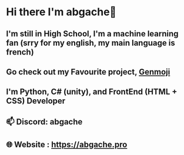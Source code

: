 # Hi there I'm abgache👋
## I'm still in High School, I'm a machine learning fan (srry for my english, my main language is french)  
## Go check out my Favourite project, [Genmoji](https://github.com/abgache/Genmoji)  
## I'm Python, C# (unity), and FrontEnd (HTML + CSS) Developer  
## 📫 Discord: abgache  
## 🌐 Website : https://abgache.pro  
